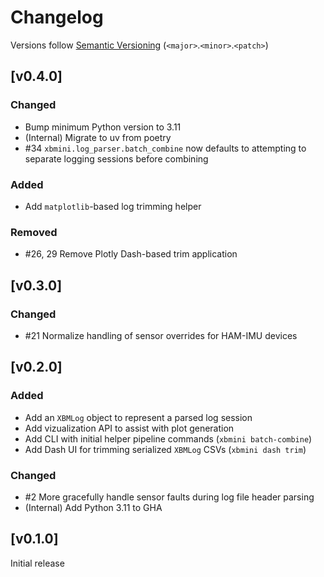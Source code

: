 # Changelog
Versions follow [Semantic Versioning](https://semver.org/spec/v2.0.0.html) (`<major>`.`<minor>`.`<patch>`)

## [v0.4.0]
### Changed
* Bump minimum Python version to 3.11
* (Internal) Migrate to uv from poetry
* #34 `xbmini.log_parser.batch_combine` now defaults to attempting to separate logging sessions before combining

### Added
* Add `matplotlib`-based log trimming helper

### Removed
* #26, 29 Remove Plotly Dash-based trim application

## [v0.3.0]
### Changed
* #21 Normalize handling of sensor overrides for HAM-IMU devices

## [v0.2.0]
### Added
* Add an `XBMLog` object to represent a parsed log session
* Add vizualization API to assist with plot generation
* Add CLI with initial helper pipeline commands (`xbmini batch-combine`)
* Add Dash UI for trimming serialized `XBMLog` CSVs (`xbmini dash trim`)

### Changed
* #2 More gracefully handle sensor faults during log file header parsing
* (Internal) Add Python 3.11 to GHA

## [v0.1.0]
Initial release
